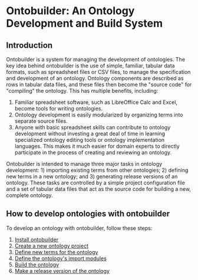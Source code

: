# Ontobuilder: An Ontology Development and Build System

## Introduction

Ontobuilder is a system for managing the development of ontologies.  The key idea behind ontobuilder is the use of simple, familiar, tabular data formats, such as spreadsheet files or CSV files, to manage the specification and development of an ontology.  Ontology components are described as rows in tabular data files, and these files then become the "source code" for "compiling" the ontology.  This has multiple benefits, including:

1. Familiar spreadsheet software, such as LibreOffice Calc and Excel, become tools for writing ontologies.
2. Ontology development is easily modularized by organizing terms into separate source files.
3. Anyone with basic spreadsheet skills can contribute to ontology development without investing a great deal of time in learning specialized ontology editing tools or ontology implementation languages.  This makes it much easier for domain experts to directly participate in the process of creating and reviewing an ontology.

Ontobuilder is intended to manage three major tasks in ontology development: 1) importing existing terms from other ontologies; 2) defining new terms in a new ontology; and 3) generating release versions of an ontology.  These tasks are controlled by a simple project configuration file and a set of tabular data files that act as the source code for building a new, complete ontology.


## How to develop ontologies with ontobuilder

To develop an ontology with ontobuilder, follow these steps:

1. [Install ontobuilder](../../wiki/Installation)
1. [Create a new ontology project](../../wiki/Creating-a-new-ontology-project)
1. [Define new terms for the ontology](../../wiki/Ontology-development)
1. [Define the ontology's import modules](../../wiki/Managing-imports)
1. [Build the ontology](../../wiki/Building-an-ontology)
1. [Make a release version of the ontology](../../wiki/Releasing-an-ontology)

